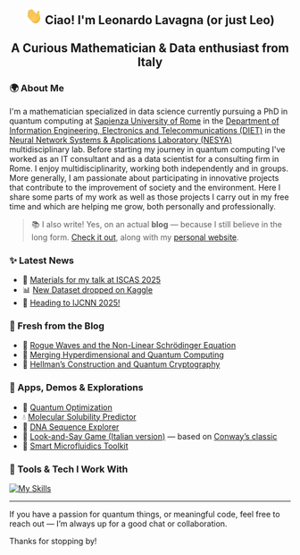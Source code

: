 <h2 align="center"> <img src="https://raw.githubusercontent.com/leonardoLavagna/leonardoLavagna/main/wave.gif" width="30px" height="30px" /> Ciao! I'm Leonardo Lavagna (or just Leo) <br /><br /> A Curious Mathematician & Data enthusiast from Italy</h2>


### 🌍 About Me  
I'm a mathematician specialized in data science currently pursuing a PhD in quantum computing at [Sapienza University of Rome](https://www.uniroma1.it/en/pagina-strutturale/home) in the [Department of Information Engineering, Electronics and Telecommunications (DIET)](https://web.uniroma1.it/dip_diet/en) in the [Neural Network Systems & Applications Laboratory (NESYA)](https://sites.google.com/view/nesya) multidisciplinary lab. Before starting my journey in quantum computing I've worked as an IT consultant and as a data scientist for a consulting firm in Rome. I enjoy multidisciplinarity, working both independently and in groups. More generally, I am passionate about participating in innovative projects that contribute to the improvement of society and the environment. Here I share some parts of my work as well as those projects I carry out in my free time and which are helping me grow, both personally and professionally.

> 📚 I also write! Yes, on an actual **blog** — because I still believe in the long form. [Check it out](https://lavagnaleo.wordpress.com/), along with my [personal website](https://leonardolavagna.github.io/).


### ✨ Latest News
- 🧠 [Materials for my talk at ISCAS 2025](https://leonardolavagna.github.io/posts/2025/5/materials-ISCAS2025/)
- 📊 [New Dataset dropped on Kaggle](https://leonardolavagna.github.io/posts/2025/5/islandsDataset/)
- 🤖 [Heading to IJCNN 2025!](https://leonardolavagna.github.io/posts/2025/5/IJCNN25/)


### 📝 Fresh from the Blog
- 🌊 [Rogue Waves and the Non-Linear Schrödinger Equation](https://lavagnaleo.wordpress.com/2025/05/27/rogue-waves-and-the-non-linear-schrodinger-equation/)
- 🧩 [Merging Hyperdimensional and Quantum Computing](https://lavagnaleo.wordpress.com/2025/04/26/merging-hyperdimensional-computing-and-quantum-computing/)
- 🔐 [Hellman’s Construction and Quantum Cryptography](https://lavagnaleo.wordpress.com/2025/02/28/hellmans-construction-and-quantum-cryptography/)


### 🚀 Apps, Demos & Explorations
- 🧠 [Quantum Optimization](https://quantum-optimization-app.streamlit.app/)
- 💧 [Molecular Solubility Predictor](https://moleculesolubilityprediction.streamlit.app/)
- 🧬 [DNA Sequence Explorer](https://nucleotidecount.streamlit.app/)
- 🔢 [Look-and-Say Game (Italian version)](https://decadimendo-audioattivo.streamlit.app/) — based on [Conway’s classic](https://en.wikipedia.org/wiki/Look-and-say_sequence)
- 🧪 [Smart Microfluidics Toolkit](https://smart-microfluidics.streamlit.app/)


### 🧰 Tools & Tech I Work With  
[![My Skills](https://skillicons.dev/icons?i=linux,py,pytorch,tensorflow,r,c,cpp,html,java,matlab,octave,latex,md,mysql,mongodb,wordpress,git,github,vscode,docker,aws,heroku,anaconda,notion,arduino,apple&perline=16)](https://skillicons.dev)

---

If you have a passion for quantum things, or meaningful code, feel free to reach out — I’m always up for a good chat or collaboration.

Thanks for stopping by!

